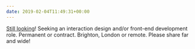 ```yaml
---
date: 2019-02-04T11:49:31+00:00
---
```

[Still looking](https://twitter.com/tiepz/status/1080450706199511046)! Seeking an interaction design and/or front-end development role. Permanent or contract. Brighton, London or remote. Please share far and wide!